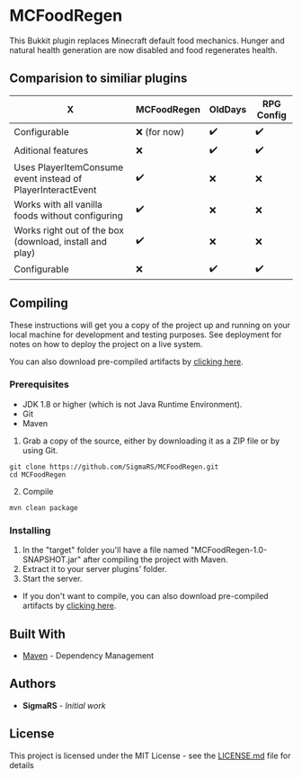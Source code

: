 # MCFoodRegen
This Bukkit plugin replaces Minecraft default food mechanics. Hunger and natural health generation are now disabled and food regenerates health.

## Comparision to similiar plugins
X|MCFoodRegen | OldDays | RPG Config
-|------------|---------|-----------
Configurable|❌ (for now)|✔️|✔️
Aditional features|❌|✔️|✔️
Uses PlayerItemConsume event instead of PlayerInteractEvent|✔️|❌|❌
Works with all vanilla foods without configuring|✔️|❌|❌
Works right out of the box (download, install and play)|✔️|❌|❌
Configurable|❌|✔️|✔️

## Compiling

These instructions will get you a copy of the project up and running on your local machine for development and testing purposes. See deployment for notes on how to deploy the project on a live system.

You can also download pre-compiled artifacts by [clicking here](https://github.com/SigmaRS/MCFoodRegen/releases).

### Prerequisites

* JDK 1.8 or higher (which is not Java Runtime Environment).
* Git
* Maven

1. Grab a copy of the source, either by downloading it as a ZIP file or by using Git.
```
git clone https://github.com/SigmaRS/MCFoodRegen.git
cd MCFoodRegen
```

2. Compile

```
mvn clean package
```

### Installing

1. In the "target" folder you'll have a file named "MCFoodRegen-1.0-SNAPSHOT.jar" after compiling the project with Maven.
2. Extract it to your server plugins' folder.
3. Start the server.

* If you don't want to compile, you can also download pre-compiled artifacts by [clicking here](https://github.com/SigmaRS/MCFoodRegen/releases).

## Built With

* [Maven](https://maven.apache.org/) - Dependency Management

## Authors

* **SigmaRS** - *Initial work*

## License

This project is licensed under the MIT License - see the [LICENSE.md](LICENSE.md) file for details
